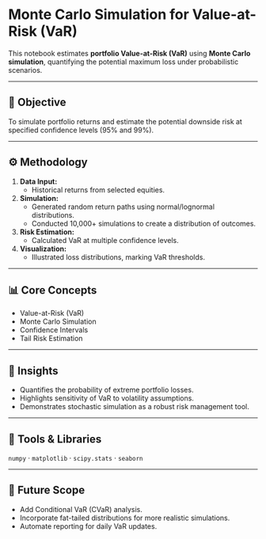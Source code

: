 # Monte Carlo Simulation for Value-at-Risk (VaR)

This notebook estimates **portfolio Value-at-Risk (VaR)** using **Monte Carlo simulation**, quantifying the potential maximum loss under probabilistic scenarios.

---

## 🎯 Objective
To simulate portfolio returns and estimate the potential downside risk at specified confidence levels (95% and 99%).

---

## ⚙️ Methodology
1. **Data Input:**  
   - Historical returns from selected equities.
2. **Simulation:**  
   - Generated random return paths using normal/lognormal distributions.
   - Conducted 10,000+ simulations to create a distribution of outcomes.
3. **Risk Estimation:**  
   - Calculated VaR at multiple confidence levels.
4. **Visualization:**  
   - Illustrated loss distributions, marking VaR thresholds.

---

## 📊 Core Concepts
- Value-at-Risk (VaR)  
- Monte Carlo Simulation  
- Confidence Intervals  
- Tail Risk Estimation

---

## 🧠 Insights
- Quantifies the probability of extreme portfolio losses.
- Highlights sensitivity of VaR to volatility assumptions.
- Demonstrates stochastic simulation as a robust risk management tool.

---

## 🧰 Tools & Libraries
`numpy` · `matplotlib` · `scipy.stats` · `seaborn`

---

## 🚀 Future Scope
- Add Conditional VaR (CVaR) analysis.
- Incorporate fat-tailed distributions for more realistic simulations.
- Automate reporting for daily VaR updates.
